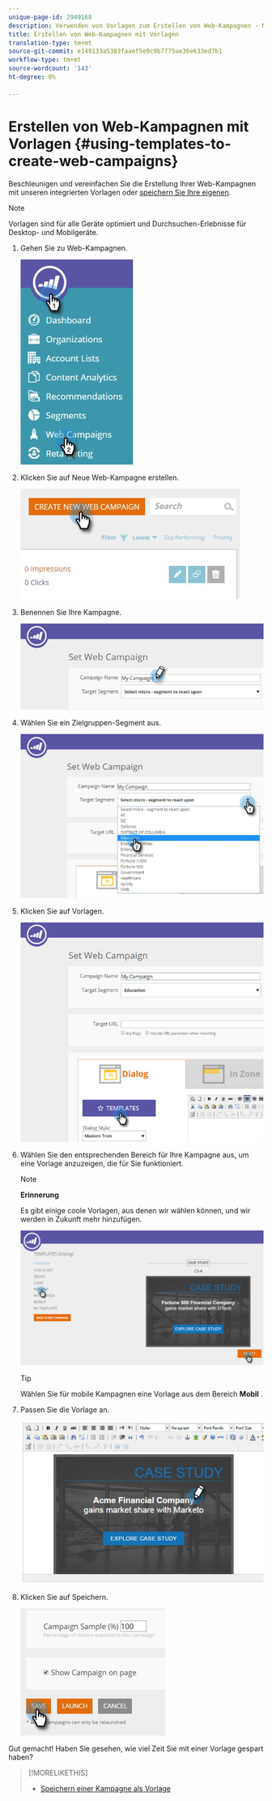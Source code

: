 ```yaml
---
unique-page-id: 2949168
description: Verwenden von Vorlagen zum Erstellen von Web-Kampagnen - Marketing Docs - Produktdokumentation
title: Erstellen von Web-Kampagnen mit Vorlagen
translation-type: tm+mt
source-git-commit: e149133a5383faaef5e9c9b7775ae36e633ed7b1
workflow-type: tm+mt
source-wordcount: '143'
ht-degree: 0%

---
```



# Erstellen von Web-Kampagnen mit Vorlagen {#using-templates-to-create-web-campaigns}

Beschleunigen und vereinfachen Sie die Erstellung Ihrer Web-Kampagnen mit unseren integrierten Vorlagen oder [speichern Sie Ihre eigenen](save-your-campaign-as-a-template.md).

>[!NOTE]
>
>Vorlagen sind für alle Geräte optimiert und Durchsuchen-Erlebnisse für Desktop- und Mobilgeräte.

1. Gehen Sie zu Web-Kampagnen.

   ![](assets/web-campaigns-hand.jpg)

1. Klicken Sie auf Neue Web-Kampagne erstellen.

   ![](assets/create-new-web-campaign-create-hand.jpg)

1. Benennen Sie Ihre Kampagne.

   ![](assets/set-web-campaign-my-campaign-hand.jpg)

1. Wählen Sie ein Zielgruppen-Segment aus.

   ![](assets/set-web-campaign-education.jpg)

1. Klicken Sie auf Vorlagen.

   ![](assets/templates.png)

1. Wählen Sie den entsprechenden Bereich für Ihre Kampagne aus, um eine Vorlage anzuzeigen, die für Sie funktioniert.

   >[!NOTE]
   >
   >**Erinnerung**
   >
   >Es gibt einige coole Vorlagen, aus denen wir wählen können, und wir werden in Zukunft mehr hinzufügen.

   ![](assets/select.png)

   >[!TIP]
   >
   >Wählen Sie für mobile Kampagnen eine Vorlage aus dem Bereich **Mobil** .

1. Passen Sie die Vorlage an.

   ![](assets/customize-template.jpg)

1. Klicken Sie auf Speichern.

   ![](assets/click-save-hand.jpg)

Gut gemacht! Haben Sie gesehen, wie viel Zeit Sie mit einer Vorlage gespart haben?

>[!MORELIKETHIS]
>
>* [Speichern einer Kampagne als Vorlage](save-your-campaign-as-a-template.md)

>



